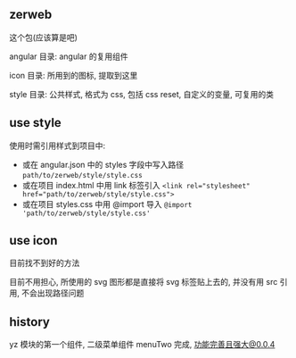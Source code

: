 ## zerweb

这个包(应该算是吧)

angular 目录: angular 的复用组件

icon 目录: 所用到的图标, 提取到这里

style 目录: 公共样式, 格式为 css, 包括 css reset, 自定义的变量, 可复用的类


## use style

使用时需引用样式到项目中:

- 或在 angular.json 中的 styles 字段中写入路径 `path/to/zerweb/style/style.css`
- 或在项目 index.html 中用 link 标签引入 `<link rel="stylesheet" href="path/to/zerweb/style/style.css">`
- 或在项目 styles.css 中用 @import 导入 `@import 'path/to/zerweb/style/style.css'`

## use icon

目前找不到好的方法

目前不用担心, 所使用的 svg 图形都是直接将 svg 标签贴上去的, 并没有用 src 引用, 不会出现路径问题

## history

yz 模块的第一个组件, 二级菜单组件 menuTwo 完成, 功能完善且强大@0.0.4
